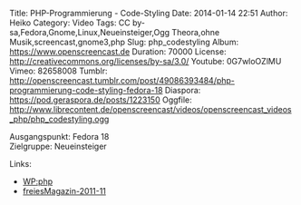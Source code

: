 Title: PHP-Programmierung - Code-Styling
Date: 2014-01-14 22:51
Author: Heiko
Category: Video
Tags: CC by-sa,Fedora,Gnome,Linux,Neueinsteiger,Ogg Theora,ohne Musik,screencast,gnome3,php
Slug: php_codestyling
Album: https://www.openscreencast.de
Duration: 70000
License: http://creativecommons.org/licenses/by-sa/3.0/
Youtube: 0G7wloOZlMU
Vimeo: 82658008
Tumblr: http://openscreencast.tumblr.com/post/49086393484/php-programmierung-code-styling-fedora-18
Diaspora: https://pod.geraspora.de/posts/1223150
Oggfile: http://www.librecontent.de/openscreencast/videos/openscreencast_videos_php/php_codestyling.ogg

Ausgangspunkt: Fedora 18  
Zielgruppe: Neueinsteiger  

Links:

  * [WP:php](https://de.wikipedia.org/wiki/Php "Link zu WP:php")
  * [freiesMagazin-2011-11](http://www.freiesmagazin.de/freiesMagazin-2011-11 "Link zu freiesmagazin.de")

